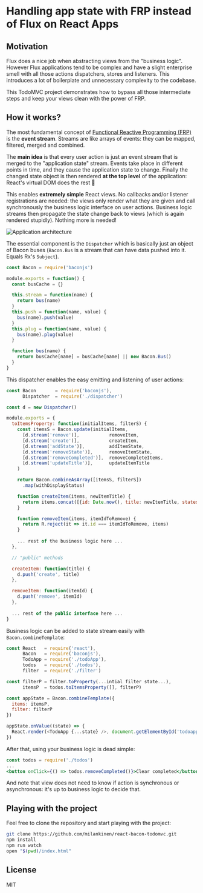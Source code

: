 # Handling app state with FRP instead of Flux on React Apps

## Motivation

Flux does a nice job when abstracting views from the "business logic". However Flux applications tend to be complex and have a slight enterprise smell with all those actions dispatchers, stores and listeners. This introduces a lot of boilerplate and unnecessary complexity to the codebase. 

This TodoMVC project demonstrates how to bypass all those intermediate steps and keep your views clean with the power of FRP.

## How it works?

The most fundamental concept of [Functional Reactive Programming (FRP)](http://en.wikipedia.org/wiki/Functional_reactive_programming) is the **event stream**. Streams are like arrays of events: they can be mapped, 
filtered, merged and combined.

The **main idea** is that every user action is just an event stream that is merged to the "application state" stream. Events take place in different points in time, and they cause the application state to change. Finally the changed state object is then rendered **at the top level** of the application: React's virtual DOM does the rest :tada:

This enables **extremely simple** React views. No callbacks and/or listener registrations are needed: the views only render what they are given and call synchronously the business logic interface on user actions. Business logic streams then propagate the state change back to views (which is again rendered stupidly). Nothing more is needed!

![Application architecture](doc/diagram.png)

The essential component is the `Dispatcher` which is basically just an object
of Bacon buses (`Bacon.Bus` is a stream that can have data pushed into it. Equals Rx's `Subject`).

```javascript
const Bacon = require('baconjs')

module.exports = function() {
  const busCache = {}

  this.stream = function(name) {
    return bus(name)
  }
  this.push = function(name, value) {
    bus(name).push(value)
  }
  this.plug = function(name, value) {
    bus(name).plug(value)
  }

  function bus(name) {
    return busCache[name] = busCache[name] || new Bacon.Bus()
  }
}
```

This dispatcher enables the easy emitting and listening of user actions:

```javascript
const Bacon       = require('baconjs'),
      Dispatcher  = require('./dispatcher')

const d = new Dispatcher()

module.exports = {
  toItemsProperty: function(initialItems, filterS) {
    const itemsS = Bacon.update(initialItems,
      [d.stream('remove')],           removeItem,
      [d.stream('create')],           createItem,
      [d.stream('addState')],         addItemState,
      [d.stream('removeState')],      removeItemState,
      [d.stream('removeCompleted')],  removeCompleteItems,
      [d.stream('updateTitle')],      updateItemTitle
    )

    return Bacon.combineAsArray([itemsS, filterS])
      .map(withDisplayStatus)

    function createItem(items, newItemTitle) {
      return items.concat([{id: Date.now(), title: newItemTitle, states: []}])
    }

    function removeItem(items, itemIdToRemove) {
      return R.reject(it => it.id === itemIdToRemove, items)
    }
    
    ... rest of the business logic here ...
  },

  // "public" methods

  createItem: function(title) {
    d.push('create', title)
  },

  removeItem: function(itemId) {
    d.push('remove', itemId)
  },
  
  ... rest of the public interface here ...
}
```

Business logic can be added to state stream easily with `Bacon.combineTemplate`:

```javascript
const React   = require('react'),
      Bacon   = require('baconjs'),
      TodoApp = require('./todoApp'),
      todos   = require('./todos'),
      filter  = require('./filter')

const filterP = filter.toProperty(...intial filter state...),
      itemsP  = todos.toItemsProperty([], filterP)

const appState = Bacon.combineTemplate({
  items: itemsP,
  filter: filterP
})

appState.onValue((state) => {
  React.render(<TodoApp {...state} />, document.getElementById('todoapp'))
})
```

After that, using your business logic is dead simple:

```jsx
const todos = require('./todos')
...
<button onClick={() => todos.removeCompleted()}>Clear completed</button>
```

And note that view does not need to know if action is synchronous or
asynchronous: it's up to business logic to decide that.


## Playing with the project

Feel free to clone the repository and start playing with the project:

```bash 
git clone https://github.com/milankinen/react-bacon-todomvc.git
npm install
npm run watch
open "$(pwd)/index.html"
```

## License

MIT

